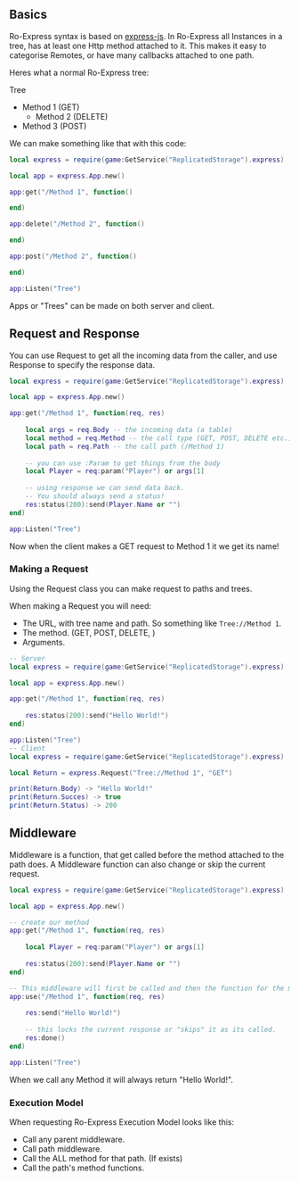 
## Basics

Ro-Express syntax is based on [express-js](https://expressjs.com). In Ro-Express all Instances in a tree, has at least one Http method attached to it. This makes it easy to categorise Remotes, or have many callbacks attached to one path.

Heres what a normal Ro-Express tree:

Tree


* Method 1 (GET)
    * Method 2 (DELETE)
* Method 3 (POST)

We can make something like that with this code:

``` lua
local express = require(game:GetService("ReplicatedStorage").express)

local app = express.App.new()

app:get("/Method 1", function()

end)

app:delete("/Method 2", function()

end)

app:post("/Method 2", function()

end)

app:Listen("Tree")
```

Apps or "Trees" can be made on both server and client.

## Request and Response

You can use Request to get all the incoming data from the caller, and use Response to specify the response data.

``` lua
local express = require(game:GetService("ReplicatedStorage").express)

local app = express.App.new()

app:get("/Method 1", function(req, res)
    
    local args = req.Body -- the incoming data (a table)
    local method = req.Method -- the call type (GET, POST, DELETE etc.)
    local path = req.Path -- the call path (/Method 1)
    
    -- you can use :Param to get things from the body
    local Player = req:param("Player") or args[1] 
    
    -- using response we can send data back.
    -- You should always send a status!
    res:status(200):send(Player.Name or "")
end)

app:Listen("Tree")
```
Now when the client makes a GET request to Method 1 it we get its name!

### Making a Request

Using the Request class you can make request to paths and trees.


When making a Request you will need:


* The URL, with tree name and path. So something like `Tree://Method 1`.
* The method. (GET, POST, DELETE, )
* Arguments.

``` lua
-- Server
local express = require(game:GetService("ReplicatedStorage").express)

local app = express.App.new()

app:get("/Method 1", function(req, res)
    
    res:status(200):send("Hello World!")
end)

app:Listen("Tree")
-- Client
local express = require(game:GetService("ReplicatedStorage").express)

local Return = express.Request("Tree://Method 1", "GET")

print(Return.Body) -> "Hello World!"
print(Return.Succes) -> true
print(Return.Status) -> 200
```

## Middleware

Middleware is a function, that get called before the method attached to the path does.
A Middleware function can also change or skip the current request.

``` lua
local express = require(game:GetService("ReplicatedStorage").express)

local app = express.App.new()

-- create our method
app:get("/Method 1", function(req, res)
    
    local Player = req:param("Player") or args[1] 
    
    res:status(200):send(Player.Name or "")
end)

-- This middleware will first be called and then the function for the method
app:use("/Method 1", function(req, res)
    
    res:send("Hello World!")
    
    -- this locks the current response or "skips" it as its called.
    res:done() 
end)

app:Listen("Tree")
```
When we call any Method it will always return "Hello World!".

### Execution Model

When requesting Ro-Express Execution Model looks like this:

* Call any parent middleware.
* Call path middleware.
* Call the ALL method for that path. (If exists)
* Call the path's method functions.
